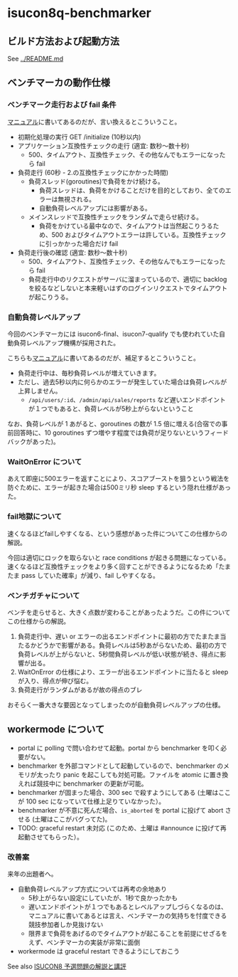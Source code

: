 # isucon8q-benchmarker

## ビルド方法および起動方法

See [../README.md](../README.md)

## ベンチマーカの動作仕様

### ベンチマーク走行および fail 条件

[マニュアル](../doc/MANUAL.md)に書いてあるのだが、言い換えるとこういうこと。

* 初期化処理の実行 GET /initialize (10秒以内)
* アプリケーション互換性チェックの走行 (適宜: 数秒〜数十秒)
  * 500、タイムアウト、互換性チェック、その他なんでもエラーになったら fail
* 負荷走行 (60秒 - 2.の互換性チェックにかかった時間)
  * 負荷スレッド(goroutines)で負荷をかけ続ける。
     * 負荷スレッドは、負荷をかけることだけを目的としており、全てのエラーは無視される。
     * 自動負荷レベルアップには影響がある。
  * メインスレッドで互換性チェックをランダムで走らせ続ける。
     * 負荷をかけている最中なので、タイムアウトは当然起こりうるため、500 およびタイムアウトエラーは許している。互換性チェックに引っかかった場合だけ fail
* 負荷走行後の確認 (適宜: 数秒〜数十秒)
  * 500、タイムアウト、互換性チェック、その他なんでもエラーになったら fail
  * 負荷走行中のリクエストがサーバに溜まっているので、適切に backlog を絞るなどしないと本来軽いはずのログインリクエストでタイムアウトが起こりうる。

### 自動負荷レベルアップ

今回のベンチマーカには isucon6-final、isucon7-qualify でも使われていた自動負荷レベルアップ機構が採用された。

こちらも[マニュアル](../doc/MANUAL.md)に書いてあるのだが、補足するとこういうこと。

* 負荷走行中は、毎秒負荷レベルが増えていきます。
* ただし、過去5秒以内に何らかのエラーが発生していた場合は負荷レベルが上昇しません。 
   * `/api/users/:id`、`/admin/api/sales/reports` など遅いエンドポイントが１つでもあると、負荷レベルが5秒上がらないということ

なお、負荷レベルが 1 あがると、goroutines の数が 1.5 倍に増える(合宿での事前回答時に、10 goroutines ずつ増やす程度では負荷が足りないというフィードバックがあった)。

### WaitOnError について

あえて即座に500エラーを返すことにより、スコアブーストを狙うという戦法を防ぐために、エラーが起きた場合は500ミリ秒 sleep するという隠れ仕様があった。

### fail地獄について

速くなるほどfailしやすくなる、という感想があった件についてこの仕様からの解説。

今回は適切にロックを取らないと race conditions が起きる問題になっている。
速くなるほど互換性チェックをより多く回すことができるようになるため「たまたま pass していた確率」が減り、fail しやすくなる。

### ベンチガチャについて

ベンチを走らせると、大きく点数が変わることがあったようだ。この件についてこの仕様からの解説。

1. 負荷走行中、遅い or エラーの出るエンドポイントに最初の方でたまたま当たるかどうかで影響がある。負荷レベルは5秒あがらないため、最初の方で負荷レベルが上がらないと、5秒間負荷レベルが低い状態が続き、得点に影響が出る。
2. WaitOnError の仕様により、エラーが出るエンドポイントに当たると sleep が入り、得点が伸び悩む。
3. 負荷走行がランダムがあるが故の得点のブレ

おそらく一番大きな要因となってしまったのが自動負荷レベルアップの仕様。

## workermode について

* portal に polling で問い合わせて起動。portal から benchmarker を叩く必要がない。
* benchmarker を外部コマンドとして起動しているので、benchmarker のメモリが太ったり panic を起こしても対処可能。ファイルを atomic に置き換えれば競技中に benchmarker の更新が可能。
* benchmarker が固まった場合、300 sec で殺すようにしてある (土曜はここが 100 sec になっていて仕様上足りていなかった）。
* benchmarker が不意に死んだ場合、`is_aborted` を portal に投げて abort させる (土曜はここがバグってた)。
* TODO: graceful restart 未対応 (このため、土曜は #announce に投げて再起動させてもらった）。

### 改善案

来年の出題者へ。

* 自動負荷レベルアップ方式については再考の余地あり
  * 5秒上がらない設定にしていたが、1秒で良かったかも
  * 遅いエンドポイントが１つでもあるとレベルアップしづらくなるのは、マニュアルに書いてあるとは言え、ベンチマーカの気持ちを忖度できる競技参加者しか見抜けない
  * 限界まで負荷をあげるのでタイムアウトが起こることを前提にせざるをえず、ベンチマーカの実装が非常に面倒
* workermode は graceful restart できるようにしておこう

See also [ISUCON8 予選問題の解説と講評](http://isucon.net/archives/52520045.html)
